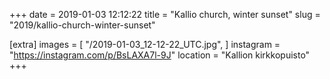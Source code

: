 +++
date = 2019-01-03 12:12:22
title = "Kallio church, winter sunset"
slug = "2019/kallio-church-winter-sunset"

[extra]
images = [
    "/2019-01-03_12-12-22_UTC.jpg",
]
instagram = "https://instagram.com/p/BsLAXA7l-9J"
location = "Kallion kirkkopuisto"
+++


